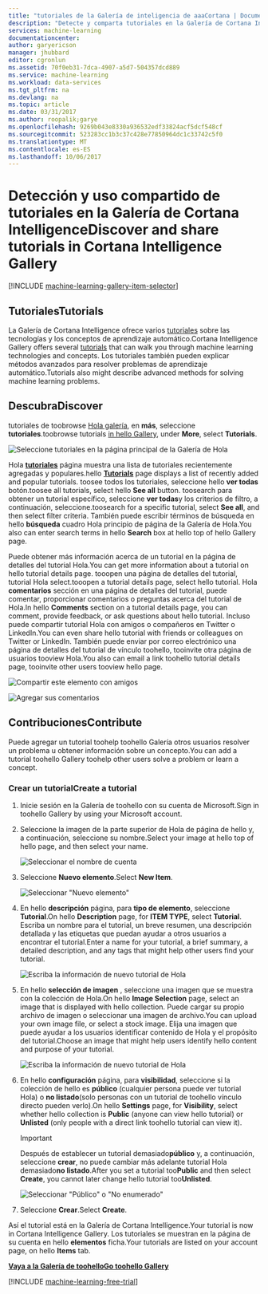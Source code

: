 ```yaml
---
title: "tutoriales de la Galería de inteligencia de aaaCortana | Documentos de Microsoft"
description: "Detecte y comparta tutoriales en la Galería de Cortana Intelligence."
services: machine-learning
documentationcenter: 
author: garyericson
manager: jhubbard
editor: cgronlun
ms.assetid: 70f0eb31-7dca-4907-a5d7-504357dcd889
ms.service: machine-learning
ms.workload: data-services
ms.tgt_pltfrm: na
ms.devlang: na
ms.topic: article
ms.date: 03/31/2017
ms.author: roopalik;garye
ms.openlocfilehash: 9269b043e8330a936532edf33824acf5dcf548cf
ms.sourcegitcommit: 523283cc1b3c37c428e77850964dc1c33742c5f0
ms.translationtype: MT
ms.contentlocale: es-ES
ms.lasthandoff: 10/06/2017
---
```

# <a name="discover-and-share-tutorials-in-cortana-intelligence-gallery"></a><span data-ttu-id="d9d11-103">Detección y uso compartido de tutoriales en la Galería de Cortana Intelligence</span><span class="sxs-lookup"><span data-stu-id="d9d11-103">Discover and share tutorials in Cortana Intelligence Gallery</span></span>
[!INCLUDE [machine-learning-gallery-item-selector](../../includes/machine-learning-gallery-item-selector.md)]

## <a name="tutorials"></a><span data-ttu-id="d9d11-104">Tutoriales</span><span class="sxs-lookup"><span data-stu-id="d9d11-104">Tutorials</span></span>
<span data-ttu-id="d9d11-105">La Galería de Cortana Intelligence ofrece varios [tutoriales](https://gallery.cortanaintelligence.com/tutorials) sobre las tecnologías y los conceptos de aprendizaje automático.</span><span class="sxs-lookup"><span data-stu-id="d9d11-105">Cortana Intelligence Gallery offers several [tutorials](https://gallery.cortanaintelligence.com/tutorials) that can walk you through machine learning technologies and concepts.</span></span> <span data-ttu-id="d9d11-106">Los tutoriales también pueden explicar métodos avanzados para resolver problemas de aprendizaje automático.</span><span class="sxs-lookup"><span data-stu-id="d9d11-106">Tutorials also might describe advanced methods for solving machine learning problems.</span></span>

## <a name="discover"></a><span data-ttu-id="d9d11-107">Descubra</span><span class="sxs-lookup"><span data-stu-id="d9d11-107">Discover</span></span>
<span data-ttu-id="d9d11-108">tutoriales de toobrowse [Hola galería](http://gallery.cortanaintelligence.com), en **más**, seleccione **tutoriales**.</span><span class="sxs-lookup"><span data-stu-id="d9d11-108">toobrowse tutorials [in hello Gallery](http://gallery.cortanaintelligence.com), under **More**, select **Tutorials**.</span></span>

![Seleccione tutoriales en la página principal de la Galería de Hola](media/machine-learning-gallery-tutorials/select-tutorials-in-gallery.png)

<span data-ttu-id="d9d11-110">Hola  **[tutoriales](https://gallery.cortanaintelligence.com/tutorials)**  página muestra una lista de tutoriales recientemente agregadas y populares.</span><span class="sxs-lookup"><span data-stu-id="d9d11-110">hello **[Tutorials](https://gallery.cortanaintelligence.com/tutorials)** page displays a list of recently added and popular tutorials.</span></span> <span data-ttu-id="d9d11-111">toosee todos los tutoriales, seleccione hello **ver todas** botón.</span><span class="sxs-lookup"><span data-stu-id="d9d11-111">toosee all tutorials, select hello **See all** button.</span></span> <span data-ttu-id="d9d11-112">toosearch para obtener un tutorial específico, seleccione **ver todas**y los criterios de filtro, a continuación, seleccione.</span><span class="sxs-lookup"><span data-stu-id="d9d11-112">toosearch for a specific tutorial, select **See all**, and then select filter criteria.</span></span> <span data-ttu-id="d9d11-113">También puede escribir términos de búsqueda en hello **búsqueda** cuadro Hola principio de página de la Galería de Hola.</span><span class="sxs-lookup"><span data-stu-id="d9d11-113">You also can enter search terms in hello **Search** box at hello top of hello Gallery page.</span></span>

<span data-ttu-id="d9d11-114">Puede obtener más información acerca de un tutorial en la página de detalles del tutorial Hola.</span><span class="sxs-lookup"><span data-stu-id="d9d11-114">You can get more information about a tutorial on hello tutorial details page.</span></span> <span data-ttu-id="d9d11-115">tooopen una página de detalles del tutorial, tutorial Hola select.</span><span class="sxs-lookup"><span data-stu-id="d9d11-115">tooopen a tutorial details page, select hello tutorial.</span></span> <span data-ttu-id="d9d11-116">Hola **comentarios** sección en una página de detalles del tutorial, puede comentar, proporcionar comentarios o preguntas acerca del tutorial de Hola.</span><span class="sxs-lookup"><span data-stu-id="d9d11-116">In hello **Comments** section on a tutorial details page, you can comment, provide feedback, or ask questions about hello tutorial.</span></span> <span data-ttu-id="d9d11-117">Incluso puede compartir tutorial Hola con amigos o compañeros en Twitter o LinkedIn.</span><span class="sxs-lookup"><span data-stu-id="d9d11-117">You can even share hello tutorial with friends or colleagues on Twitter or LinkedIn.</span></span> <span data-ttu-id="d9d11-118">También puede enviar por correo electrónico una página de detalles del tutorial de vínculo toohello, tooinvite otra página de usuarios tooview Hola.</span><span class="sxs-lookup"><span data-stu-id="d9d11-118">You also can email a link toohello tutorial details page, tooinvite other users tooview hello page.</span></span>

![Compartir este elemento con amigos](media/machine-learning-gallery-how-to-use-contribute-publish/share-links.png)

![Agregar sus comentarios](media/machine-learning-gallery-how-to-use-contribute-publish/comments.png)

## <a name="contribute"></a><span data-ttu-id="d9d11-121">Contribuciones</span><span class="sxs-lookup"><span data-stu-id="d9d11-121">Contribute</span></span>
<span data-ttu-id="d9d11-122">Puede agregar un tutorial toohelp toohello Galería otros usuarios resolver un problema u obtener información sobre un concepto.</span><span class="sxs-lookup"><span data-stu-id="d9d11-122">You can add a tutorial toohello Gallery toohelp other users solve a problem or learn a concept.</span></span>

### <a name="create-a-tutorial"></a><span data-ttu-id="d9d11-123">Crear un tutorial</span><span class="sxs-lookup"><span data-stu-id="d9d11-123">Create a tutorial</span></span>

1. <span data-ttu-id="d9d11-124">Inicie sesión en la Galería de toohello con su cuenta de Microsoft.</span><span class="sxs-lookup"><span data-stu-id="d9d11-124">Sign in toohello Gallery by using your Microsoft account.</span></span>

2. <span data-ttu-id="d9d11-125">Seleccione la imagen de la parte superior de Hola de página de hello y, a continuación, seleccione su nombre.</span><span class="sxs-lookup"><span data-stu-id="d9d11-125">Select your image at hello top of hello page, and then select your name.</span></span>
  
    ![Seleccionar el nombre de cuenta](media/machine-learning-gallery-tutorials/click-account-name.png)

3. <span data-ttu-id="d9d11-127">Seleccione **Nuevo elemento**.</span><span class="sxs-lookup"><span data-stu-id="d9d11-127">Select **New Item**.</span></span>
  
    ![Seleccionar "Nuevo elemento"](media/machine-learning-gallery-collections/click-new-item.png)

4. <span data-ttu-id="d9d11-129">En hello **descripción** página, para **tipo de elemento**, seleccione **Tutorial**.</span><span class="sxs-lookup"><span data-stu-id="d9d11-129">On hello **Description** page, for **ITEM TYPE**, select **Tutorial**.</span></span> <span data-ttu-id="d9d11-130">Escriba un nombre para el tutorial, un breve resumen, una descripción detallada y las etiquetas que puedan ayudar a otros usuarios a encontrar el tutorial.</span><span class="sxs-lookup"><span data-stu-id="d9d11-130">Enter a name for your tutorial, a brief summary, a detailed description, and any tags that might help other users find your tutorial.</span></span>
  
    ![Escriba la información de nuevo tutorial de Hola](media/machine-learning-gallery-tutorials/create-tutorial-page-1.png)
5. <span data-ttu-id="d9d11-132">En hello **selección de imagen** , seleccione una imagen que se muestra con la colección de Hola.</span><span class="sxs-lookup"><span data-stu-id="d9d11-132">On hello **Image Selection** page, select an image that is displayed with hello collection.</span></span> <span data-ttu-id="d9d11-133">Puede cargar su propio archivo de imagen o seleccionar una imagen de archivo.</span><span class="sxs-lookup"><span data-stu-id="d9d11-133">You can upload your own image file, or select a stock image.</span></span> <span data-ttu-id="d9d11-134">Elija una imagen que puede ayudar a los usuarios identificar contenido de Hola y el propósito del tutorial.</span><span class="sxs-lookup"><span data-stu-id="d9d11-134">Choose an image that might help users identify hello content and purpose of your tutorial.</span></span>
  
    ![Escriba la información de nuevo tutorial de Hola](media/machine-learning-gallery-tutorials/create-tutorial-page-2.png)

6. <span data-ttu-id="d9d11-136">En hello **configuración** página, para **visibilidad**, seleccione si la colección de hello es **público** (cualquier persona puede ver tutorial Hola) o **no listado**(solo personas con un tutorial de toohello vínculo directo pueden verlo).</span><span class="sxs-lookup"><span data-stu-id="d9d11-136">On hello **Settings** page, for **Visibility**, select whether hello collection is **Public** (anyone can view hello tutorial) or **Unlisted** (only people with a direct link toohello tutorial can view it).</span></span>
  
    > [!IMPORTANT]
    > <span data-ttu-id="d9d11-137">Después de establecer un tutorial demasiado**público** y, a continuación, seleccione **crear**, no puede cambiar más adelante tutorial Hola demasiado**no listado**.</span><span class="sxs-lookup"><span data-stu-id="d9d11-137">After you set a tutorial too**Public** and then select **Create**, you cannot later change hello tutorial too**Unlisted**.</span></span>
    > 
    > 
  
    ![Seleccionar "Público" o "No enumerado"](media/machine-learning-gallery-tutorials/create-tutorial-page-3.png)

7. <span data-ttu-id="d9d11-139">Seleccione **Crear**.</span><span class="sxs-lookup"><span data-stu-id="d9d11-139">Select **Create**.</span></span>

<span data-ttu-id="d9d11-140">Así el tutorial está en la Galería de Cortana Intelligence.</span><span class="sxs-lookup"><span data-stu-id="d9d11-140">Your tutorial is now in Cortana Intelligence Gallery.</span></span> <span data-ttu-id="d9d11-141">Los tutoriales se muestran en la página de su cuenta en hello **elementos** ficha.</span><span class="sxs-lookup"><span data-stu-id="d9d11-141">Your tutorials are listed on your account page, on hello **Items** tab.</span></span>

<span data-ttu-id="d9d11-142">**[Vaya a la Galería de toohello](http://gallery.cortanaintelligence.com)**</span><span class="sxs-lookup"><span data-stu-id="d9d11-142">**[Go toohello Gallery](http://gallery.cortanaintelligence.com)**</span></span>

[!INCLUDE [machine-learning-free-trial](../../includes/machine-learning-free-trial.md)]

